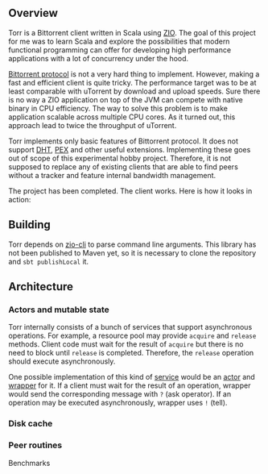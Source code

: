 ## Overview

Torr is a Bittorrent client written in Scala using [ZIO](https://zio.dev/). The goal of this project for me 
was to learn Scala and explore the possibilities that modern functional programming can offer for 
developing high performance applications with a lot of concurrency under the hood.  

[Bittorrent protocol](https://wiki.theory.org/BitTorrentSpecification) is not a very hard thing to implement.
However, making a fast and efficient client is quite tricky. The performance target was to be at least 
comparable with uTorrent by download and upload speeds. Sure there is no way a ZIO application on top of 
the JVM can compete with native binary in CPU efficiency. The way to solve this problem is to make 
application scalable across multiple CPU cores. As it turned out, this approach lead to twice the throughput
of uTorrent.  

Torr implements only basic features of Bittorrent protocol. It does not support [DHT](http://bittorrent.org/beps/bep_0005.html), 
[PEX](http://bittorrent.org/beps/bep_0011.html) and other useful extensions. Implementing these goes 
out of scope of this experimental hobby project. Therefore, it is not supposed to replace any of existing 
clients that are able to find peers without a tracker and feature internal bandwidth management.  

The project has been completed. The client works. Here is how it looks in action:

## Building

Torr depends on [zio-cli](https://github.com/zio/zio-cli) to parse command line arguments. This library 
has not been published to Maven yet, so it is necessary to clone the repository and `sbt publishLocal` it.

## Architecture

### Actors and mutable state

Torr internally consists of a bunch of services that support asynchronous operations. For example, a resource
pool may provide `acquire` and `release` methods. Client code must wait for the result of `acquire` but there
is no need to block until `release` is completed. Therefore, the `release` operation should execute asynchronously.

One possible implementation of this kind of [service](https://github.com/mikrasilnikov/torr/blob/main/src/main/scala/torr/directbuffers/GrowableBufferPool.scala) would be an [actor](https://github.com/mikrasilnikov/torr/blob/main/src/main/scala/torr/directbuffers/GrowablePoolActor.scala) and [wrapper](https://github.com/mikrasilnikov/torr/blob/main/src/main/scala/torr/directbuffers/GrowableBufferPool.scala) for it. If a client must 
wait for the result of an operation, wrapper would send the corresponding message with `?` (ask operator). 
If an operation may be executed asynchronously, wrapper uses `!` (tell).

### Disk cache

### Peer routines

Benchmarks
